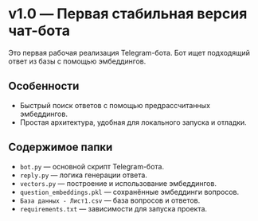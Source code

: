 # v1.0 — Первая стабильная версия чат-бота

Это первая рабочая реализация Telegram-бота. Бот ищет подходящий ответ из базы с помощью эмбеддингов.

## Особенности

- Быстрый поиск ответов с помощью предрассчитанных эмбеддингов.
- Простая архитектура, удобная для локального запуска и отладки.

## Содержимое папки

- `bot.py` — основной скрипт Telegram-бота.
- `reply.py` — логика генерации ответа.
- `vectors.py` — построение и использование эмбеддингов.
- `question_embeddings.pkl` — сохранённые эмбеддинги вопросов.
- `База данных - Лист1.csv` — база вопросов и ответов.
- `requirements.txt` — зависимости для запуска проекта.
